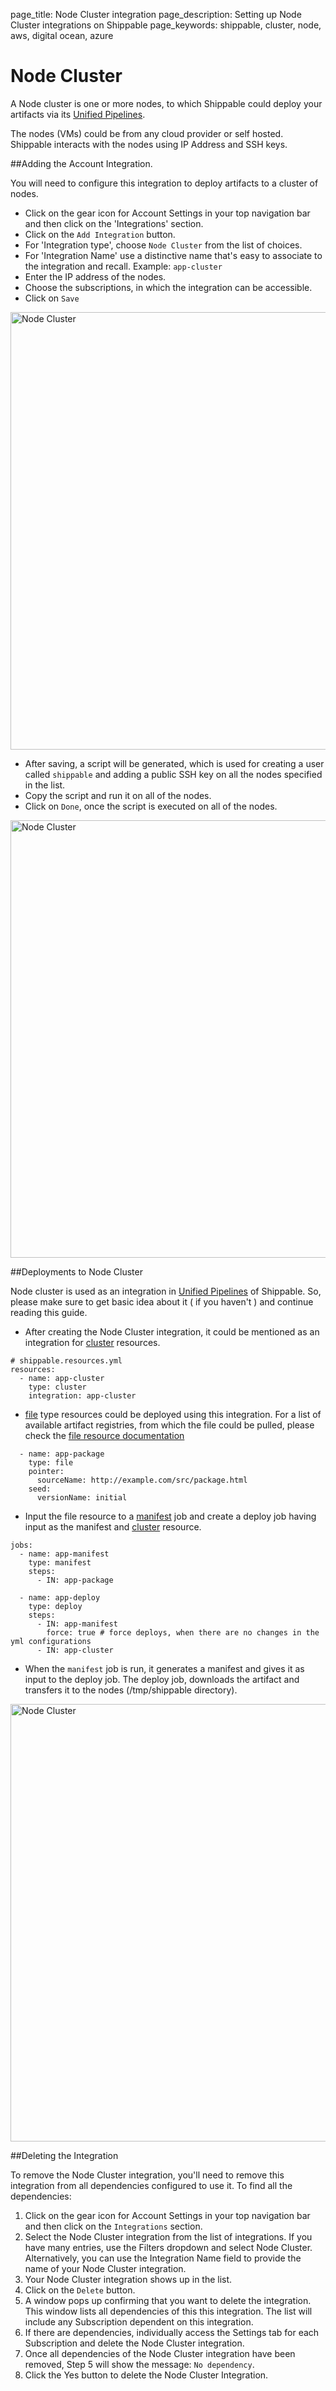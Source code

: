 page_title: Node Cluster integration
page_description: Setting up Node Cluster integrations on Shippable
page_keywords: shippable, cluster, node, aws, digital ocean, azure

# Node Cluster

A Node cluster is one or more nodes, to which Shippable could deploy your artifacts via its [Unified Pipelines](../../pipelines/overview/).

The nodes (VMs) could be from any cloud provider or self hosted. Shippable interacts with the nodes using IP Address and SSH keys.

##Adding the Account Integration.

You will need to configure this integration to deploy artifacts to a cluster of nodes.

* Click on the gear icon for Account Settings in your top navigation bar and then click on the 'Integrations' section.
* Click on the `Add Integration` button.
* For 'Integration type', choose `Node Cluster` from the list of choices.
* For 'Integration Name' use a distinctive name that's easy to associate to the integration and recall. Example: `app-cluster`
* Enter the IP address of the nodes.
* Choose the subscriptions, in which the integration can be accessible.
* Click on `Save`

<img src="/ci/images/integrations/deploy/nodeCluster/addNodeClusterInt.png" alt="Node Cluster" style="width:700px;"/>

* After saving, a script will be generated, which is used for creating a user called `shippable` and adding a public SSH key on all the nodes specified in the list.
* Copy the script and run it on all of the nodes.
* Click on `Done`, once the script is executed on all of the nodes.

<img src="/ci/images/integrations/deploy/nodeCluster/addNodeClusterIntSSH.png" alt="Node Cluster" style="width:700px;"/>

##Deployments to Node Cluster

Node cluster is used as an integration in [Unified Pipelines](../../pipelines/overview/) of Shippable. So, please make sure to get basic idea about it ( if you haven't ) and continue reading this guide.

* After creating the Node Cluster integration, it could be mentioned as an integration for [cluster](../../pipelines/resources/cluster/) resources.

```
# shippable.resources.yml
resources:
  - name: app-cluster
    type: cluster
    integration: app-cluster
```

* [file](../../pipelines/resources/file/) type resources could be deployed using this integration. For a list of available artifact registries, from which the file could be pulled, please check the [file resource documentation](../../pipelines/resources/file/)

```
  - name: app-package
    type: file
    pointer:
      sourceName: http://example.com/src/package.html
    seed:
      versionName: initial
```
* Input the file resource to a [manifest](../../pipelines/jobs/manifest/) job and create a deploy job having input as the manifest and [cluster](../../pipelines/resources/cluster/) resource.
```
jobs:
  - name: app-manifest
    type: manifest
    steps:
      - IN: app-package

  - name: app-deploy
    type: deploy
    steps:
      - IN: app-manifest
        force: true # force deploys, when there are no changes in the yml configurations
      - IN: app-cluster
```
* When the `manifest` job is run, it generates a manifest and gives it as input to the deploy job. The deploy job, downloads the artifact and transfers it to the nodes (/tmp/shippable directory).

<img src="/ci/images/integrations/deploy/nodeCluster/useNodeClusterInt.png" alt="Node Cluster" style="width:700px;"/>

##Deleting the Integration

To remove the Node Cluster integration, you'll need to remove this integration from all dependencies configured to use it. To find all the dependencies:

1. Click on the gear icon for Account Settings in your top navigation bar and then click on the `Integrations` section.
2. Select the Node Cluster integration from the list of integrations. If you have many entries, use the Filters dropdown and select Node Cluster. Alternatively, you can use the Integration Name field to provide the name of your Node Cluster integration.
3. Your Node Cluster integration shows up in the list.
4. Click on the `Delete` button.
5. A window pops up confirming that you want to delete the integration. This window lists all dependencies of this this integration. The list will include any Subscription dependent on this integration.
6. If there are dependencies, individually access the Settings tab for each Subscription and delete the Node Cluster integration.
7. Once all dependencies of the Node Cluster integration have been removed, Step 5 will show the message: `No dependency`.
8. Click the Yes button to delete the Node Cluster Integration.
